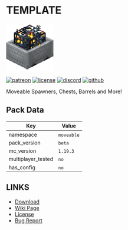 # TEMPLATE
![alt](pack.png)

[![patreon](https://img.shields.io/endpoint?url=https%3A%2F%2Fraw.githubusercontent.com%2Flegopitstop%2Fwebsite-files%2Fmain%2Fshields.io%2Fpatreon.json)](https://www.patreon.com/Legopitstop "Go to patreon")
[![license](https://img.shields.io/endpoint?url=https%3A%2F%2Fraw.githubusercontent.com%2Flegopitstop%2Fwebsite-files%2Fmain%2Fshields.io%2Flicense.json)](https://legopitstop.weebly.com/legopitstops-common-license-v2.html "Go to legopitstop.weebly.com")
[![discord](https://img.shields.io/discord/479902284810027008)](https://legopitstop.weebly.com/discord.html "Go to legopitstop.weebly.com")
[![github](https://img.shields.io/github/issues-raw/legopitstop/Datapacks)](https://github.com/legopitstop/Datapacks/issues "Go to Github")

Moveable Spawners, Chests, Barrels and More!
## Pack Data

| Key                | Value            |
|--------------------|------------------|
| namespace          | `moveable`       |
| pack_version       | `beta `          |
| mc_version         | `1.19.3`         |
| multiplayer_tested | `no`             |
| has_config         | `no`             |

## LINKS
- [Download](DOWNLOAD)
- [Wiki Page](https://github.com/legopitstop/Datapacks/wiki/Moveable_Tiles)
- [License](https://legopitstop.weebly.com/license.html)
- [Bug Report](https://github.com/legopitstop/Datapacks/issues)